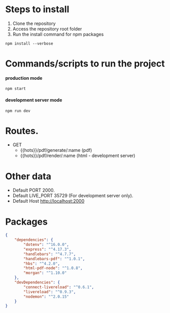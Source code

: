 # Steps to install
1. Clone the repository
2. Access the repository root folder
3. Run the install command for npm packages
``` 
npm install --verbose 
```

# Commands/scripts to run the project
#### production mode
``` 
npm start
```
#### development server mode
```
npm run dev
```

# Routes.
- GET 
    - {{hots}}/pdf/generate/:name (pdf)
    - {{hots}}/pdf/render/:name (html - development server)

# Other data
- Default PORT 2000.
- Default LIVE_PORT 35729 (For development server only).
- Default Host [http://localhost:2000](http://localhost:2000)


# Packages
``` json
{
    "dependencies": {
        "dotenv": "^16.0.0",
        "express": "^4.17.3",
        "handlebars": "^4.7.7",
        "handlebars-pdf": "^1.0.1",
        "hbs": "^4.2.0",
        "html-pdf-node": "^1.0.8",
        "morgan": "^1.10.0"
    },
    "devDependencies": {
        "connect-livereload": "^0.6.1",
        "livereload": "^0.9.3",
        "nodemon": "^2.0.15"
    }
}
```